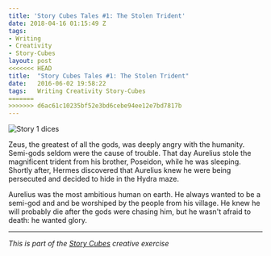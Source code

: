 ```yaml
---
title: 'Story Cubes Tales #1: The Stolen Trident'
date: 2018-04-16 01:15:49 Z
tags:
- Writing
- Creativity
- Story-Cubes
layout: post
<<<<<<< HEAD
title:  "Story Cubes Tales #1: The Stolen Trident"
date:   2016-06-02 19:58:22
tags:   Writing Creativity Story-Cubes
=======
>>>>>>> d6ac61c10235bf52e3bd6cebe94ee12e7bd7817b
---
```


![Story 1 dices](/content/images/2016/06/story1.jpg)

Zeus, the greatest of all the gods, was deeply angry with the humanity. Semi-gods seldom were the cause of trouble. That day Aurelius stole the magnificent trident from his brother, Poseidon, while he was sleeping. Shortly after, Hermes discovered that Aurelius knew he were being persecuted and decided to hide in the Hydra maze.

Aurelius was the most ambitious human on earth. He always wanted to be a semi-god and and be worshiped by the people from his village. He knew he will probably die after the gods were chasing him, but he wasn't afraid to death: he wanted glory.

---

_This is part of the [Story Cubes](http://fjaguero.com/discovering-the-story-cubes/) creative exercise_
